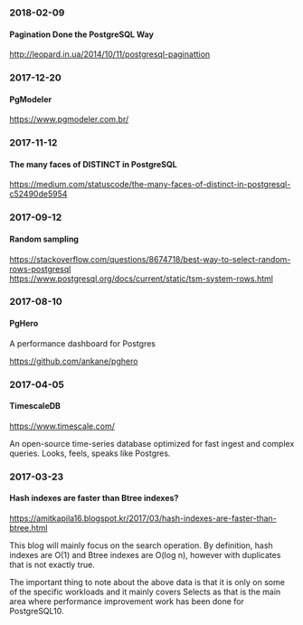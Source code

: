 ### 2018-02-09

#### Pagination Done the PostgreSQL Way

http://leopard.in.ua/2014/10/11/postgresql-paginattion


### 2017-12-20

#### PgModeler

https://www.pgmodeler.com.br/


### 2017-11-12

#### The many faces of DISTINCT in PostgreSQL

https://medium.com/statuscode/the-many-faces-of-distinct-in-postgresql-c52490de5954


### 2017-09-12

#### Random sampling

https://stackoverflow.com/questions/8674718/best-way-to-select-random-rows-postgresql  
https://www.postgresql.org/docs/current/static/tsm-system-rows.html


### 2017-08-10

#### PgHero

A performance dashboard for Postgres

https://github.com/ankane/pghero


### 2017-04-05

#### TimescaleDB

https://www.timescale.com/

An open-source time-series database optimized for fast ingest and complex queries. Looks, feels, speaks like Postgres.


### 2017-03-23

#### Hash indexes are faster than Btree indexes?

https://amitkapila16.blogspot.kr/2017/03/hash-indexes-are-faster-than-btree.html

This blog will mainly focus on the search operation. By definition, hash indexes are O(1) and Btree indexes are O(log n), however with duplicates that is not exactly true.

The important thing to note about the above data is that it is only on some of the specific workloads and it mainly covers Selects as that is the main area where performance improvement work has been done for PostgreSQL10.